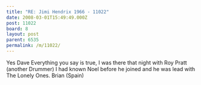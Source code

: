 ```yaml
---
title: "RE: Jimi Hendrix 1966 - 11022"
date: 2008-03-01T15:49:49.000Z
post: 11022
board: 8
layout: post
parent: 6535
permalink: /m/11022/
---
```

Yes Dave Everything you say is true, I was there that night with Roy Pratt (another Drummer) I had known Noel before he joined and he was lead with The Lonely Ones. Brian (Spain)
